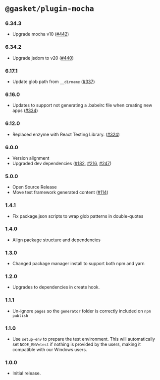# `@gasket/plugin-mocha`

### 6.34.3

- Upgrade mocha v10 ([#442])

### 6.34.2

- Upgrade jsdom to v20 ([#440])

### 6.17.1

- Update glob path from `__dirname` ([#337])

### 6.16.0

- Updates to support not generating a .babelrc file when creating new apps ([#334])

### 6.12.0

- Replaced enzyme with React Testing Library. ([#324])

### 6.0.0

- Version alignment
- Upgraded dev dependencies ([#182], [#216], [#247])

### 5.0.0

- Open Source Release
- Move test framework generated content ([#114])

### 1.4.1

- Fix package.json scripts to wrap glob patterns in double-quotes

### 1.4.0

- Align package structure and dependencies

### 1.3.0

- Changed package manager install to support both npm and yarn

### 1.2.0

- Upgrades to dependencies in create hook.

### 1.1.1

- Un-ignore `pages` so the `generator` folder is correctly included on `npm publish`

### 1.1.0

- Use `setup-env` to prepare the test environment. This will automatically set
  `NODE_ENV=test` if nothing is provided by the users, making it compatible
  with our Windows users.

### 1.0.0

- Initial release.


[#114]: https://github.com/godaddy/gasket/pull/114
[#182]: https://github.com/godaddy/gasket/pull/182
[#216]: https://github.com/godaddy/gasket/pull/216
[#247]: https://github.com/godaddy/gasket/pull/247
[#324]: https://github.com/godaddy/gasket/pull/324
[#334]: https://github.com/godaddy/gasket/pull/334
[#337]: https://github.com/godaddy/gasket/pull/337
[#440]: https://github.com/godaddy/gasket/pull/440
[#442]: https://github.com/godaddy/gasket/pull/442
